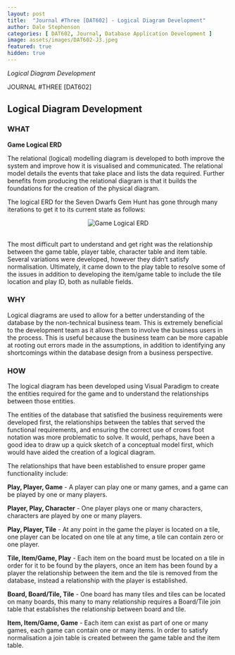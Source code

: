 ```yaml
---
layout: post
title:  "Journal #Three [DAT602] - Logical Diagram Development" 
author: Dale Stephenson
categories: [ DAT602, Journal, Database Application Development ]
image: assets/images/DAT602-J3.jpeg
featured: true
hidden: true
---
```

<i>Logical Diagram Development</i>

JOURNAL #THREE [DAT602]

<h2>Logical Diagram Development</h2>

<h3>WHAT</h3>

<b>Game Logical ERD</b>

The relational (logical) modelling diagram is developed to both improve the system and improve how it is visualised and communicated. The relational model details the events that take place and lists the data required. Further benefits from producing the relational diagram is that it builds the foundations for the creation of the physical diagram.

The logical ERD for the Seven Dwarfs Gem Hunt has gone through many iterations to get it to its current state as follows:

<center><img src="/assets/images/DAT602_LogicalDiagram_v2.2.png" alt="Game Logical ERD"></center><br>

The most difficult part to understand and get right was the relationship between the game table, player table, character table and item table. Several variations were developed, however they didn’t satisfy normalisation. Ultimately, it came down to the play table to resolve some of the issues in addition to developing the item/game table to include the tile location and play ID, both as nullable fields. 

<h3>WHY</h3>

Logical diagrams are used to allow for a better understanding of the database by the non-technical business team. This is extremely beneficial to the development team as it allows them to involve the business users in the process. This is useful because the business team can be more capable at rooting out errors made in the assumptions, in addition to identifying any shortcomings within the database design from a business perspective.

<h3>HOW</h3>

The logical diagram has been developed using Visual Paradigm to create the entities required for the game and to understand the relationships between those entities. 

The entities of the database that satisfied the business requirements were developed first, the relationships between the tables that served the functional requirements, and ensuring the correct use of crows foot notation was more problematic to solve. It would, perhaps, have been a good idea to draw up a quick sketch of a conceptual model first, which would have aided the creation of a logical diagram. 

The relationships that have been established to ensure proper game functionality include:

<b>Play, Player, Game</b> - A player can play one or many games, and a game can be played by one or many players.

<b>Player, Play, Character</b> - One player plays one or many characters, characters are played by one or many players.

<b>Play, Player, Tile</b> - At any point in the game the player is located on a tile, one player can be located on one tile at any time, a tile can contain zero or one player.

<b>Tile, Item/Game, Play</b> - Each item on the board must be located on a tile in order for it to be found by the players, once an item has been found by a player the relationship between the item and the tile is removed from the database, instead a relationship with the player is established. 

<b>Board, Board/Tile, Tile</b> - One board has many tiles and tiles can be located on many boards, this many to many relationship requires a Board/Tile join table that establishes the relationship between board and tile.

<b>Item, Item/Game, Game</b> - Each item can exist as part of one or many games, each game can contain one or many items. In order to satisfy normalisation a join table is created between the game table and the item table. 